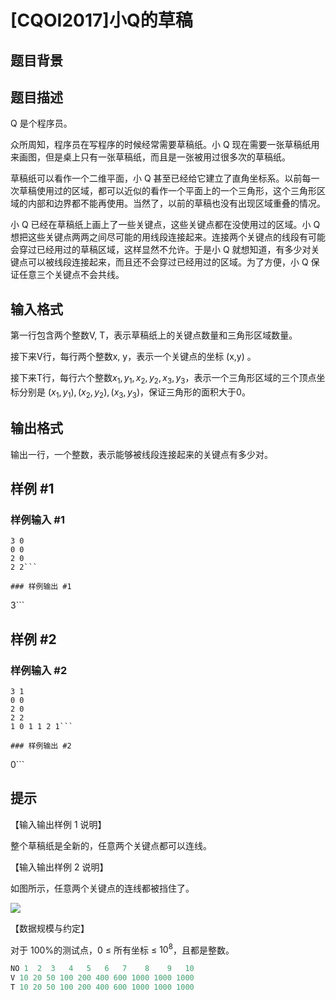# [CQOI2017]小Q的草稿

## 题目背景



## 题目描述

Q 是个程序员。

众所周知，程序员在写程序的时候经常需要草稿纸。小 Q 现在需要一张草稿纸用来画图，但是桌上只有一张草稿纸，而且是一张被用过很多次的草稿纸。

草稿纸可以看作一个二维平面，小 Q 甚至已经给它建立了直角坐标系。以前每一次草稿使用过的区域，都可以近似的看作一个平面上的一个三角形，这个三角形区域的内部和边界都不能再使用。当然了，以前的草稿也没有出现区域重叠的情况。

小 Q 已经在草稿纸上画上了一些关键点，这些关键点都在没使用过的区域。小 Q 想把这些关键点两两之间尽可能的用线段连接起来。连接两个关键点的线段有可能会穿过已经用过的草稿区域，这样显然不允许。于是小 Q 就想知道，有多少对关键点可以被线段连接起来，而且还不会穿过已经用过的区域。为了方便，小 Q 保证任意三个关键点不会共线。


## 输入格式

第一行包含两个整数V, T，表示草稿纸上的关键点数量和三角形区域数量。

接下来V行，每行两个整数x, y，表示一个关键点的坐标 (x,y) 。

接下来T行，每行六个整数$x_1,y_1,x_2,y_2,x_3,y_3$，表示一个三角形区域的三个顶点坐标分别是 $(x_1,y_1),(x_2,y_2),(x_3,y_3)$，保证三角形的面积大于0。


## 输出格式

输出一行，一个整数，表示能够被线段连接起来的关键点有多少对。


## 样例 #1

### 样例输入 #1
```
3 0
0 0
2 0
2 2```

### 样例输出 #1

```
3```

## 样例 #2

### 样例输入 #2
```
3 1
0 0
2 0
2 2
1 0 1 1 2 1```

### 样例输出 #2

```
0```

## 提示

【输入输出样例 1 说明】

整个草稿纸是全新的，任意两个关键点都可以连线。

【输入输出样例 2 说明】

如图所示，任意两个关键点的连线都被挡住了。

 ![](https://cdn.luogu.com.cn/upload/pic/5011.png) 

【数据规模与约定】

对于 100%的测试点，0 ≤ 所有坐标 ≤ $10^8$，且都是整数。

```cpp
NO 1  2  3   4   5   6   7    8    9   10
V 10 20 50 100 200 400 600 1000 1000 1000
T 10 20 50 100 200 400 600 1000 1000 1000
```
